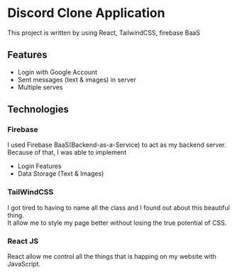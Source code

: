 # Discord Clone Application

This project is written by using React, TailwindCSS, firebase BaaS

## Features

* Login with Google Account
* Sent messages (text & images) in server
* Multiple serves

## Technologies

### Firebase

I used Firebase BaaS(Backend-as-a-Service) to act as my backend server. Because of that, I was able to implement
* Login Features
* Data Storage (Text & Images)

### TailWindCSS

I got tired to having to name all the class and I found out about this beautiful thing. <br>It allow me to style my page better without losing the true potential of CSS.

### React JS

React allow me control all the things that is happing on my website with JavaScript.
